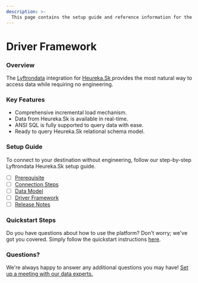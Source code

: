 ```yaml
---
description: >-
  This page contains the setup guide and reference information for the Heureka.Sk source connector.
---
```


# Driver Framework

### Overview

The [Lyftrondata](https://www.lyftrondata.com/) integration for [Heureka.Sk](https://www.lyftrondata.com/integration/heureka.sk/)[ ](https://www.lyftrondata.com/integration/heureka.sk/)provides the most natural way to access data while requiring no engineering.

### Key Features

* Comprehensive incremental load mechanism.
* Data from Heureka.Sk is available in real-time.&#x20;
* ANSI SQL is fully supported to query data with ease.
* Ready to query Heureka.Sk relational schema model.

### Setup Guide

To connect to your destination without engineering, follow our step-by-step Lyftrondata Heureka.Sk setup guide.

* [ ] [Prerequisite](../../marketing-analytics/heureka.sk/prerequisite.md)
* [ ] [Connection Steps](../../marketing-analytics/heureka.sk/connection-steps.md)
* [ ] [Data Model](../../marketing-analytics/heureka.sk/data-model/)
* [ ] [Driver Framework](../../marketing-analytics/heureka.sk/driver-framework/)
* [ ] [Release Notes](../../marketing-analytics/heureka.sk/release-notes.md)

### Quickstart Steps

Do you have questions about how to use the platform? Don't worry; we've got you covered. Simply follow the quickstart instructions [here](../../../quickstart-steps.md).

### Questions? <a href="#questions" id="questions"></a>

We're always happy to answer any additional questions you may have! [Set up a meeting with our data experts.](https://www.lyftrondata.com/book-a-meeting/)


